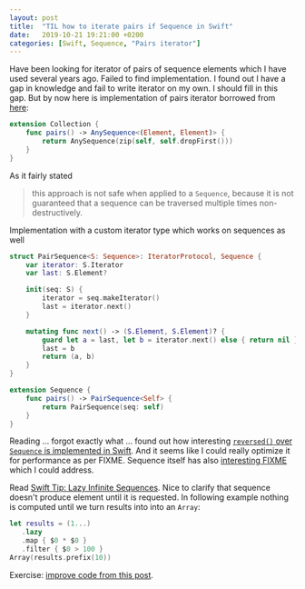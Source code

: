 ```yaml
---
layout: post
title:  "TIL how to iterate pairs if Sequence in Swift"
date:   2019-10-21 19:21:00 +0200
categories: [Swift, Sequence, "Pairs iterator"]
---
```

Have been looking for iterator of pairs of sequence elements which I have used several years ago. Failed to find implementation. I found out I have a gap in knowledge and fail to write iterator on my own. I should fill in this gap. But by now here is implementation of pairs iterator borrowed from [here](https://stackoverflow.com/a/49273009/942513):

```swift
extension Collection {
    func pairs() -> AnySequence<(Element, Element)> {
        return AnySequence(zip(self, self.dropFirst()))
    }
}
```

As it fairly stated 

> this approach is not safe when applied to a `Sequence`, because it is not guaranteed that a sequence can be traversed multiple times non-destructively.

Implementation with a custom iterator type which works on sequences as well

```swift
struct PairSequence<S: Sequence>: IteratorProtocol, Sequence {
    var iterator: S.Iterator
    var last: S.Element?

    init(seq: S) {
        iterator = seq.makeIterator()
        last = iterator.next()
    }

    mutating func next() -> (S.Element, S.Element)? {
        guard let a = last, let b = iterator.next() else { return nil }
        last = b
        return (a, b)
    }
}

extension Sequence {
    func pairs() -> PairSequence<Self> {
        return PairSequence(seq: self)
    }
}
```

Reading ... forgot exactly what ... found out how interesting [`reversed()` over `Sequence` is implemented in Swift](https://github.com/apple/swift/blob/bb837221138b8ab566301203a539f44f10ced4ff/stdlib/public/core/SequenceAlgorithms.swift#L709). And it seems like I could really optimize it for performance as per FIXME. Sequence itself has also [interesting FIXME](https://github.com/apple/swift/blob/cfae1a3b16e60d6b17db95a681131f88cee65f3b/stdlib/public/core/Sequence.swift#L904) which I could address.

Read [Swift Tip: Lazy Infinite Sequences](https://www.objc.io/blog/2018/03/20/lazy-infinite-sequences/). Nice to clarify that sequence doesn't produce element until it is requested. In following example nothing is computed until we turn results into into an `Array`:

```swift
let results = (1...)
   .lazy
   .map { $0 * $0 }
   .filter { $0 > 100 }
Array(results.prefix(10))
```

Exercise: [improve code from this post](https://www.hackingwithswift.com/example-code/language/how-to-split-an-array-into-chunks).

